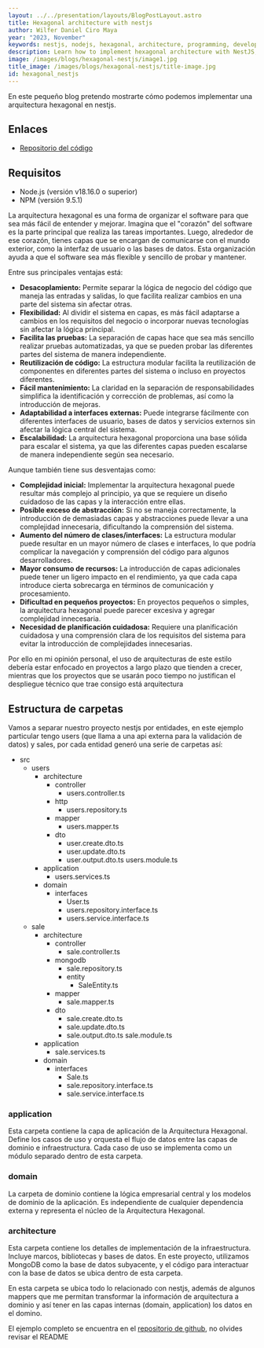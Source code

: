 ```yaml
---
layout: ../../presentation/layouts/BlogPostLayout.astro
title: Hexagonal architecture with nestjs
author: Wilfer Daniel Ciro Maya
year: "2023, November"
keywords: nestjs, nodejs, hexagonal, architecture, programming, develop, backend, sql, no sql.
description: Learn how to implement hexagonal architecture with NestJS, using practical examples and accessing the sample code.
image: /images/blogs/hexagonal-nestjs/image1.jpg
title_image: /images/blogs/hexagonal-nestjs/title-image.jpg
id: hexagonal_nestjs
---
```


En este pequeño blog pretendo mostrarte cómo podemos implementar una arquitectura hexagonal en nestjs.

## Enlaces

- [Repositorio del código](https://github.com/WilferCiro/sales_backend)

## Requisitos

- Node.js (versión v18.16.0 o superior)
- NPM (versión 9.5.1)

La arquitectura hexagonal es una forma de organizar el software para que sea más fácil de entender y mejorar. Imagina que el "corazón" del software es la parte principal que realiza las tareas importantes. Luego, alrededor de ese corazón, tienes capas que se encargan de comunicarse con el mundo exterior, como la interfaz de usuario o las bases de datos. Esta organización ayuda a que el software sea más flexible y sencillo de probar y mantener.

Entre sus principales ventajas está:

- **Desacoplamiento:** Permite separar la lógica de negocio del código que maneja las entradas y salidas, lo que facilita realizar cambios en una parte del sistema sin afectar otras.
- **Flexibilidad:** Al dividir el sistema en capas, es más fácil adaptarse a cambios en los requisitos del negocio o incorporar nuevas tecnologías sin afectar la lógica principal.
- **Facilita las pruebas:** La separación de capas hace que sea más sencillo realizar pruebas automatizadas, ya que se pueden probar las diferentes partes del sistema de manera independiente.
- **Reutilización de código:** La estructura modular facilita la reutilización de componentes en diferentes partes del sistema o incluso en proyectos diferentes.
- **Fácil mantenimiento:** La claridad en la separación de responsabilidades simplifica la identificación y corrección de problemas, así como la introducción de mejoras.
- **Adaptabilidad a interfaces externas:** Puede integrarse fácilmente con diferentes interfaces de usuario, bases de datos y servicios externos sin afectar la lógica central del sistema.
- **Escalabilidad:** La arquitectura hexagonal proporciona una base sólida para escalar el sistema, ya que las diferentes capas pueden escalarse de manera independiente según sea necesario.

Aunque también tiene sus desventajas como:

- **Complejidad inicial:** Implementar la arquitectura hexagonal puede resultar más complejo al principio, ya que se requiere un diseño cuidadoso de las capas y la interacción entre ellas.
- **Posible exceso de abstracción:** Si no se maneja correctamente, la introducción de demasiadas capas y abstracciones puede llevar a una complejidad innecesaria, dificultando la comprensión del sistema.
- **Aumento del número de clases/interfaces:** La estructura modular puede resultar en un mayor número de clases e interfaces, lo que podría complicar la navegación y comprensión del código para algunos desarrolladores.
- **Mayor consumo de recursos:** La introducción de capas adicionales puede tener un ligero impacto en el rendimiento, ya que cada capa introduce cierta sobrecarga en términos de comunicación y procesamiento.
- **Dificultad en pequeños proyectos:** En proyectos pequeños o simples, la arquitectura hexagonal puede parecer excesiva y agregar complejidad innecesaria.
- **Necesidad de planificación cuidadosa:** Requiere una planificación cuidadosa y una comprensión clara de los requisitos del sistema para evitar la introducción de complejidades innecesarias.

Por ello en mi opinión personal, el uso de arquitecturas de este estilo debería estar enfocado en proyectos a largo plazo que tienden a crecer, mientras que los proyectos que se usarán poco tiempo no justifican el despliegue técnico que trae consigo está arquitectura

## Estructura de carpetas

Vamos a separar nuestro proyecto nestjs por entidades, en este ejemplo particular tengo users (que llama a una api externa para la validación de datos) y sales, por cada entidad generó una serie de carpetas así:

- src
  - users
    - architecture
        - controller
            - users.controller.ts
        - http
            - users.repository.ts
        - mapper
            - users.mapper.ts
        - dto
            - user.create.dto.ts
            - user.update.dto.ts
            - user.output.dto.ts
        users.module.ts
    - application
        - users.services.ts
    - domain
        - interfaces
            - User.ts
            - users.repository.interface.ts
            - users.service.interface.ts
  - sale
    - architecture
        - controller
            - sale.controller.ts
        - mongodb
            - sale.repository.ts
            - entity
                - SaleEntity.ts
        - mapper
            - sale.mapper.ts
        - dto
            - sale.create.dto.ts
            - sale.update.dto.ts
            - sale.output.dto.ts
        sale.module.ts
    - application
        - sale.services.ts
    - domain
        - interfaces
            - Sale.ts
            - sale.repository.interface.ts
            - sale.service.interface.ts

### application

Esta carpeta contiene la capa de aplicación de la Arquitectura Hexagonal. Define los casos de uso y orquesta el flujo de datos entre las capas de dominio e infraestructura. Cada caso de uso se implementa como un módulo separado dentro de esta carpeta.

### domain

La carpeta de dominio contiene la lógica empresarial central y los modelos de dominio de la aplicación. Es independiente de cualquier dependencia externa y representa el núcleo de la Arquitectura Hexagonal.

### architecture

Esta carpeta contiene los detalles de implementación de la infraestructura. Incluye marcos, bibliotecas y bases de datos. En este proyecto, utilizamos MongoDB como la base de datos subyacente, y el código para interactuar con la base de datos se ubica dentro de esta carpeta.

En esta carpeta se ubica todo lo relacionado con nestjs, además de algunos mappers que me permitan transformar la información de arquitectura a dominio y así tener en las capas internas (domain, application) los datos en el domino.

El ejemplo completo se encuentra en el [repositorio de github](https://github.com/WilferCiro/sales_backend), no olvides revisar el README